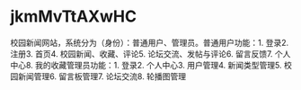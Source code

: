 # jkmMvTtAXwHC
校园新闻网站，系统分为（身份）：普通用户、管理员。普通用户功能：1. 登录2. 注册3. 首页4. 校园新闻、收藏、评论5. 论坛交流、发帖与评论6. 留言反馈7. 个人中心8. 我的收藏管理员功能：1. 登录2. 个人中心3. 用户管理4. 新闻类型管理5. 校园新闻管理6. 留言板管理7. 论坛交流8. 轮播图管理 
